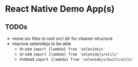 # React Native Demo App(s)

## TODOs

* move src files to root src/ dir for cleaner structure
* improve selenidejs to be able
  * to use `import {lambda} from 'selenidejs'`
  * or use `import {lambda} from 'selenidejs/utils'`
  * instead `import {lambda} from 'selenidejs/built/utils'`
